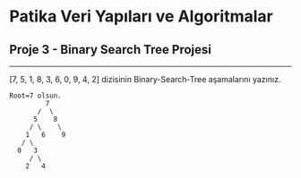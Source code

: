 # Patika Veri Yapıları ve Algoritmalar
## Proje 3 - Binary Search Tree Projesi
---

[7, 5, 1, 8, 3, 6, 0, 9, 4, 2] dizisinin Binary-Search-Tree aşamalarını yazınız.

```
Root=7 olsun.
         7
       /  \
      5    8
     / \    \
    1   6    9
   / \
  0   3
     / \
    2   4
```